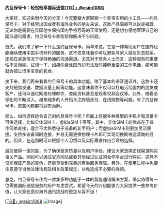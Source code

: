 **约旦保号卡：轻松畅享国际通信[[TG💪+ @esim1088](https://t.me/s/esim1088)]**

大家好，欢迎来到今天的分享！今天要跟大家聊聊一个非常实用的小工具——约旦保号卡。对于经常出国或者有海外业务的朋友来说，这款产品简直可以说是福音。无论你是需要在异国他乡保持国内手机号码的正常使用，还是想方便地管理自己的国际通讯需求，约旦保号卡都能帮你解决不少问题。

首先，我们来了解一下什么是约旦保号卡。简单来说，它是一种帮助用户在国外也能继续使用本国手机号码的服务。这不仅意味着你可以避免与家人朋友失去联系，还能在紧急情况下保持畅通的沟通渠道。尤其对于商务人士而言，这种服务的重要性不言而喻。试想一下，如果你身处国外却无法及时接听重要的工作电话，那可能就会错过很多宝贵的机会。

接下来，我们再来看看约旦保号卡的具体功能。除了基本的语音通话外，这款卡还支持短信发送、数据流量上网等功能。这意味着你不仅可以打电话给国内的朋友或客户，还可以通过网络处理邮件、查阅资料甚至是观看视频会议等。此外，随着全球化的不断深入，越来越多的人开始关注跨境支付、在线购物等问题，有了约旦保号卡，这些问题都将迎刃而解。

那么，如何选择适合自己的约旦保号卡呢？市面上有很多种类型的手机卡和流量卡可供选择，比如实体SIM卡、虚拟eSIM卡等等。其中，实体SIM卡的优点在于操作简单直接，适合不太熟悉电子设备的新手用户；而虚拟eSIM卡则更加灵活便捷，支持多设备同时连接，并且无需更换物理卡片即可实现切换网络运营商的目的。因此，在选购时可以根据个人习惯以及实际需求作出合理的选择。

最后值得一提的是，为了确保服务质量以及用户体验，建议大家选择正规渠道购买相关产品。例如可以通过官方网站或者其他经过认证的合作平台进行购买，这样不仅能保证产品的真伪，还能享受到完善的售后服务保障。另外，在使用过程中也要注意遵守当地法律法规及相关政策规定，以免造成不必要的麻烦。

总之，约旦保号卡作为一款集多种功能于一体的智能通讯解决方案，确实值得每一位需要国际通信服务的用户考虑尝试。希望今天的介绍能够为大家提供一些参考价值，让大家在面对海外通讯挑战时更加从容不迫！

[[TG💪+ @esim1088](https://t.me/s/esim1088) ![Image](https://i.postimg.cc/4NQfJmqS/Snipaste-2025-05-13-00-14-12.png)]